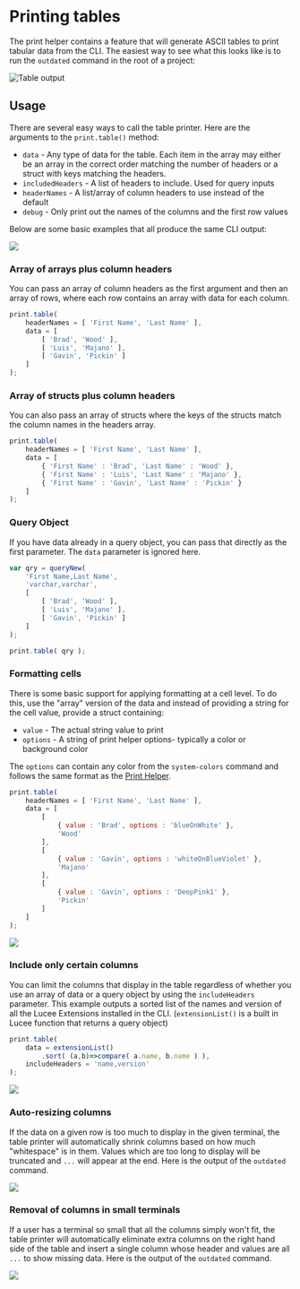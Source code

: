 # Printing tables

The print helper contains a feature that will generate ASCII tables to print tabular data from the CLI. The easiest way to see what this looks like is to run the `outdated` command in the root of a project:

![Table output](<../../.gitbook/assets/image (13).png>)

## Usage

There are several easy ways to call the table printer. Here are the arguments to the `print.table()` method:

* `data` - Any type of data for the table. Each item in the array may either be an array in the correct order matching the number of headers or a struct with keys matching the headers.
* `includedHeaders` - A list of headers to include. Used for query inputs
* `headerNames` - A list/array of column headers to use instead of the default
* `debug` - Only print out the names of the columns and the first row values

Below are some basic examples that all produce the same CLI output:

![](../../.gitbook/assets/image.png)

### Array of arrays plus column headers

You can pass an array of column headers as the first argument and then an array of rows, where each row contains an array with data for each column.

```javascript
print.table(
	headerNames = [ 'First Name', 'Last Name' ],
	data = [
		[ 'Brad', 'Wood' ],
		[ 'Luis', 'Majano' ],
		[ 'Gavin', 'Pickin' ]
	]
);
```

### Array of structs plus column headers

You can also pass an array of structs where the keys of the structs match the column names in the headers array.

```javascript
print.table(
	headerNames = [ 'First Name', 'Last Name' ],
	data = [
		{ 'First Name' : 'Brad', 'Last Name' : 'Wood' },
		{ 'First Name' : 'Luis', 'Last Name' : 'Majano' },
		{ 'First Name' : 'Gavin', 'Last Name' : 'Pickin' }
	]
);
```

### Query Object

If you have data already in a query object, you can pass that directly as the first parameter. The `data` parameter is ignored here.

```javascript
var qry = queryNew(
	'First Name,Last Name',
	'varchar,varchar',
	[
		[ 'Brad', 'Wood' ],
		[ 'Luis', 'Majano' ],
		[ 'Gavin', 'Pickin' ]
	]		
);

print.table( qry );
```

### Formatting cells

There is some basic support for applying formatting at a cell level. To do this, use the "array" version of the data and instead of providing a string for the cell value, provide a struct containing:

* `value` - The actual string value to print
* `options` - A string of print helper options- typically a color or background color

The `options` can contain any color from the `system-colors` command and follows the same format as the [Print Helper](./).

```javascript
print.table(
	headerNames = [ 'First Name', 'Last Name' ],
	data = [
		[
			{ value : 'Brad', options : 'blueOnWhite' },
			'Wood'
		],
		[
			{ value : 'Gavin', options : 'whiteOnBlueViolet' },
			'Majano'
		],
		[
			{ value : 'Gavin', options : 'DeepPink1' },
			'Pickin'
		]
	]
);
```

![](<../../.gitbook/assets/image (1).png>)

### Include only certain columns

You can limit the columns that display in the table regardless of whether you use an array of data or a query object by using the `includeHeaders` parameter. This example outputs a sorted list of the names and version of all the Lucee Extensions installed in the CLI. (`extensionList()` is a built in Lucee function that returns a query object)

```javascript
print.table(
	data = extensionList()
		.sort( (a,b)=>compare( a.name, b.name ) ),
	includeHeaders = 'name,version'
);
```

![](<../../.gitbook/assets/image (2).png>)

### Auto-resizing columns

If the data on a given row is too much to display in the given terminal, the table printer will automatically shrink columns based on how much "whitespace" is in them. Values which are too long to display will be truncated and `...` will appear at the end. Here is the output of the `outdated` command.

![](<../../.gitbook/assets/image (6).png>)

### Removal of columns in small terminals

If a user has a terminal so small that all the columns simply won't fit, the table printer will automatically eliminate extra columns on the right hand side of the table and insert a single column whose header and values are all `...` to show missing data. Here is the output of the `outdated` command.

![](<../../.gitbook/assets/image (12).png>)
